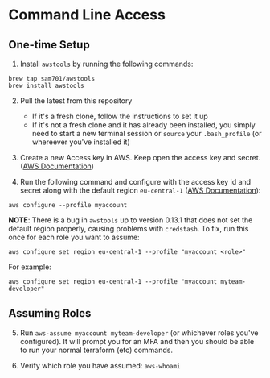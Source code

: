 # Command Line Access

## One-time Setup

1. Install `awstools` by running the following commands:

```
brew tap sam701/awstools
brew install awstools
```

2. Pull the latest from this repository
   * If it's a fresh clone, follow the instructions to set it up
   * If it's not a fresh clone and it has already been installed, you simply need to start a new terminal session or `source` your `.bash_profile` (or whereever you've installed it)

3. Create a new Access key in AWS. Keep open the access key and secret. ([AWS Documentation][aws-access-key])

4. Run the following command and configure with the access key id and secret along with the default region `eu-central-1` ([AWS Documentation][aws-cli-config]):

```
aws configure --profile myaccount
```

**NOTE**: There is a bug in `awstools` up to version 0.13.1 that does not set
the default region properly, causing problems with `credstash`.
To fix, run this once for each role you want to assume:

```
aws configure set region eu-central-1 --profile "myaccount <role>"
```

For example:

```
aws configure set region eu-central-1 --profile "myaccount myteam-developer"
```

## Assuming Roles

5. Run `aws-assume myaccount myteam-developer` (or whichever roles you've configured). It will prompt you for an MFA and then you should be able to run your normal terraform (etc) commands.

6. Verify which role you have assumed: `aws-whoami`


[aws-access-key]: http://docs.aws.amazon.com/IAM/latest/UserGuide/id_credentials_access-keys.html#Using_CreateAccessKey
[aws-cli-config]: http://docs.aws.amazon.com/cli/latest/userguide/cli-chap-getting-started.html#cli-quick-configuration
